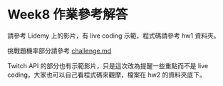 # Week8 作業參考解答

請參考 Lidemy 上的影片，有 live coding 示範，程式碼請參考 hw1 資料夾。

挑戰題機率部分請參考 [challenge.md](./challenge.md)

Twitch API 的部分也有示範影片，只是這次改為提醒一些重點而不是 live coding，大家也可以自己看程式碼來觀摩，檔案在 hw2 的資料夾底下。